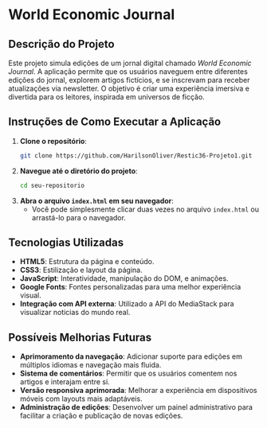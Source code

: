 # World Economic Journal

## Descrição do Projeto
Este projeto simula edições de um jornal digital chamado *World Economic Journal*. A aplicação permite que os usuários naveguem entre diferentes edições do jornal, explorem artigos fictícios, e se inscrevam para receber atualizações via newsletter. O objetivo é criar uma experiência imersiva e divertida para os leitores, inspirada em universos de ficção.

## Instruções de Como Executar a Aplicação
1. **Clone o repositório**:
   ```bash
   git clone https://github.com/HarilsonOliver/Restic36-Projeto1.git
   ```
2. **Navegue até o diretório do projeto**:
   ```bash
   cd seu-repositorio
   ```
3. **Abra o arquivo `index.html` em seu navegador**:
   - Você pode simplesmente clicar duas vezes no arquivo `index.html` ou arrastá-lo para o navegador.

## Tecnologias Utilizadas
- **HTML5**: Estrutura da página e conteúdo.
- **CSS3**: Estilização e layout da página.
- **JavaScript**: Interatividade, manipulação do DOM, e animações.
- **Google Fonts**: Fontes personalizadas para uma melhor experiência visual.
- **Integração com API externa**: Utilizado a API do MediaStack para visualizar noticias do mundo real.

## Possíveis Melhorias Futuras
- **Aprimoramento da navegação**: Adicionar suporte para edições em múltiplos idiomas e navegação mais fluida.
- **Sistema de comentários**: Permitir que os usuários comentem nos artigos e interajam entre si.
- **Versão responsiva aprimorada**: Melhorar a experiência em dispositivos móveis com layouts mais adaptáveis.
- **Administração de edições**: Desenvolver um painel administrativo para facilitar a criação e publicação de novas edições.


